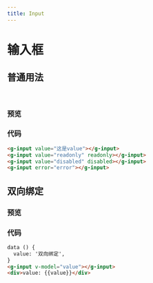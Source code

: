 ```yaml
---
title: Input 
---
```


# 输入框


## 普通用法
<br>

### 预览
<ClientOnly>
  <input-demo1/>
</ClientOnly>

### 代码

```html
<g-input value="这是value"></g-input> 
<g-input value="readonly" readonly></g-input> 
<g-input value="disabled" disabled></g-input>
<g-input error="error"></g-input>
```
 
## 双向绑定
### 预览

<ClientOnly>
  <input-demo2/>
</ClientOnly>

### 代码
```html
data () {
  value: '双向绑定',
}
<g-input v-model="value"></g-input>
<div>value: {{value}}</div>

```